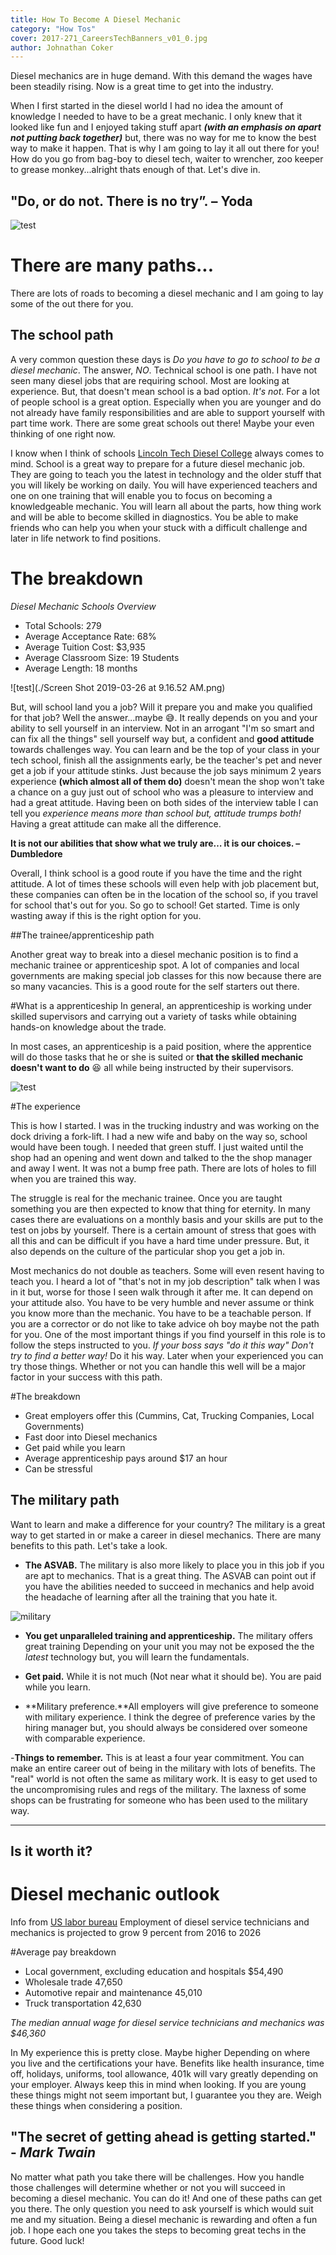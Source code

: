 ```yaml
---
title: How To Become A Diesel Mechanic
category: "How Tos"
cover: 2017-271_CareersTechBanners_v01_0.jpg
author: Johnathan Coker
---
```


Diesel mechanics are in huge demand. With this demand the wages have been steadily rising. Now is a great time to get into the industry. 

When I first started in the diesel world I had no idea the amount of knowledge I needed to have to be a great mechanic. I only knew that it looked like fun and I enjoyed taking stuff apart ***(with an emphasis on apart not putting back together)*** but, there was no way for me to know the best way to make it happen. That is why I am going to lay it all out there for you! How do you go from bag-boy to diesel tech, waiter to wrencher, zoo keeper to grease monkey...alright thats enough of that. Let's dive in. 

## "Do, or do not. There is no try”. – Yoda

![test](./yoda-1024x681.webp)


# There are many paths...

There are lots of roads to becoming a diesel mechanic and I am going to lay some of the out there for you. 

 

## The school path

A very common question these days is *Do you have to go to school to be a diesel mechanic*. The answer, *NO*. Technical school is one path. I have not seen many diesel jobs that are requiring school. Most are looking at experience. But, that doesn't mean school is a bad option. *It's not*. For a lot of people school is a great option. Especially when you are younger and do not already have family responsibilities and are able to support yourself with part time work. There are some great schools out there! Maybe your even thinking of one right now. 

I know when I think of schools [Lincoln Tech Diesel College](https:/www.lincolntech.edu/campus/nashville-tn/programs/diesel-technology) always comes to mind. School is a great way to prepare for a future diesel mechanic job. They are going to teach you the latest in technology and the older stuff that you will likely be working on daily. You will have experienced teachers and one on one training that will enable you to focus on becoming a knowledgeable mechanic. You will learn all about the parts, how thing work and will be able to become skilled in diagnostics. You be able to make friends who can help you when your stuck with a difficult challenge and later in life network to find positions. 

# The breakdown

*Diesel Mechanic Schools Overview*
- Total Schools:
279
- Average Acceptance Rate:
68%
- Average Tuition Cost:
$3,935
- Average Classroom Size:
19 Students
- Average Length: 18 months

![test](./Screen Shot 2019-03-26 at 9.16.52 AM.png)

But, will school land you a job? Will it prepare you and make you qualified for that job? Well the answer...maybe 😅. It really depends on you and your ability to sell yourself in an interview. Not in an arrogant "I'm so smart and can fix all the things" sell yourself way but, a confident and **good attitude** towards challenges way. You can learn and be the top of your class in your tech school, finish all the assignments early, be the teacher's pet and never get a job if your attitude stinks. Just because the job says minimum 2 years experience **(which almost all of them do)** doesn't mean the shop won't take a chance on a guy just out of school who was a pleasure to interview and had a great attitude. Having been on both sides of the interview table I can tell you *experience means more than school but, attitude trumps both!* Having a great attitude can make all the difference.  

**It is not our abilities that show what we truly are… it is our choices. – Dumbledore**
 
Overall, I think school is a good route if you have the time and the right attitude. A lot of times these schools will even help with job placement but, these companies can often be in the location of the school so, if you travel for school that's out for you. So go to school! Get started. Time is only wasting away if this is the right option for you.


##The trainee/apprenticeship path

Another great way to break into a diesel mechanic position is to find a mechanic trainee or apprenticeship spot. A lot of companies and local governments are making special job classes for this now because there are so many vacancies. This is a good route for the self starters out there. 

#What is a apprenticeship
In general, an apprenticeship is working under skilled supervisors and carrying out a variety of tasks while obtaining hands-on knowledge about the trade.

In most cases, an apprenticeship is a paid position, where the apprentice will do those tasks that he or she is suited or **that the skilled mechanic doesn't want to do** 😆 all while being instructed by their supervisors.


![test](./2017-271_CareersTechBanners_v01_0.jpg)

#The experience

This is how I started. I was in the trucking industry and was working on the dock driving a fork-lift. I had a new wife and baby on the way so, school would have been tough. I needed that green stuff. I just waited until the shop had an opening and went down and talked to the the shop manager and away I went. It was not a bump free path. There are lots of holes to fill when you are trained this way.

The struggle is real for the mechanic trainee. Once you are taught something you are then expected to know that thing for eternity. In many cases there are evaluations on a monthly basis and your skills are put to the test on jobs by yourself. There is a certain amount of stress that goes with all this and can be difficult if you have a hard time under pressure. But, it also depends on the culture of the particular shop you get a job in.

Most mechanics do not double as teachers. Some will even resent having to teach you. I heard a lot of "that's not in my job description" talk when I was in it but, worse for those I seen walk through it after me. It can depend on your attitude also. You have to be very humble and never assume or think you know more than the mechanic. You have to be a teachable person. If you are a corrector or do not like to take advice oh boy maybe not the path for you. One of the most important things if you find yourself in this role is to follow the steps instructed to you. *If your boss says "do it this way" Don't try to find a better way!* Do it his way. Later when your experienced you can try those things. Whether or not you can handle this well will be a major factor in your success with this path.

#The breakdown

- Great employers offer this (Cummins, Cat, Trucking Companies, Local Governments)
- Fast door into Diesel mechanics
- Get paid while you learn
- Average apprenticeship pays around $17 an hour
- Can be stressful 


## The military path

Want to learn and make a difference for your country? The military is a great way to get started in or make a career in diesel mechanics. There are many benefits to this path. Let's take a look.

-  **The ASVAB.** The military is also more likely to place you in this job if you are apt to mechanics. That is a great thing. The ASVAB can point out if you have the abilities needed to succeed in mechanics and help avoid the headache of learning after all the training that you hate it. 

![military](./0021.00.jpg)

- **You get unparalleled training and apprenticeship.** The military offers great training Depending on your unit you may not be exposed the the *latest* technology but, you will learn the fundamentals. 

- **Get paid.** While it is not much (Not near what it should be). You are paid while you learn.

- **Military preference.**All employers will give preference to someone with military experience. I think the degree of preference varies by the hiring manager but, you should always be considered over someone with comparable experience. 

-**Things to remember.** This is at least a four year commitment. You can make an entire career out of being in the military with lots of benefits. The "real" world is not often the same as military work. It is easy to get used to the uncompromising rules and regs of the military. The laxness of some shops can be frustrating for someone who has been used to the military way. 


****

## Is it worth it?

# Diesel mechanic outlook
Info from [US labor bureau](https://www.bls.gov/ooh/installation-maintenance-and-repair/diesel-service-technicians-and-mechanics.htm#tab-5) Employment of diesel service technicians and mechanics is projected to grow 9 percent from 2016 to 2026

#Average pay breakdown
- Local government, excluding education and hospitals	$54,490
- Wholesale trade	47,650
- Automotive repair and maintenance	45,010
- Truck transportation	42,630

*The median annual wage for diesel service technicians and mechanics was $46,360*

In My experience this is pretty close. Maybe higher Depending on where you live and the certifications your have. Benefits like health insurance, time off, holidays, uniforms, tool allowance, 401k will vary greatly depending on your employer. Always keep this in mind when looking. If you are young these things might not seem important but, I guarantee you they are. Weigh these things when considering a position. 


## "The secret of getting ahead is getting started." - ***Mark Twain*** 

No matter what path you take there will be challenges. How you handle those challenges will determine whether or not you will succeed in becoming a diesel mechanic. You can do it! And one of these paths can get you there. The only question you need to ask yourself is which would suit me and my situation. Being a diesel mechanic is rewarding and often a fun job. I hope each one you takes the steps to becoming great techs in the future. Good luck! 

